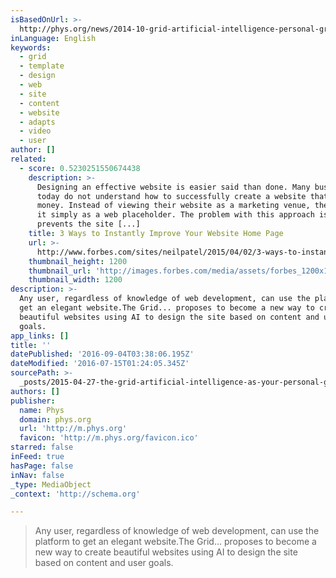 ```yaml
---
isBasedOnUrl: >-
  http://phys.org/news/2014-10-grid-artificial-intelligence-personal-graphic.html
inLanguage: English
keywords:
  - grid
  - template
  - design
  - web
  - site
  - content
  - website
  - adapts
  - video
  - user
author: []
related:
  - score: 0.5230251550674438
    description: >-
      Designing an effective website is easier said than done. Many businesses
      today do not understand how to successfully create a website that makes
      money. Instead of viewing their website as a marketing venue, they treat
      it simply as a web placeholder. The problem with this approach is that it
      prevents the site [...]
    title: 3 Ways to Instantly Improve Your Website Home Page
    url: >-
      http://www.forbes.com/sites/neilpatel/2015/04/02/3-ways-to-instantly-improve-your-website-home-page/
    thumbnail_height: 1200
    thumbnail_url: 'http://images.forbes.com/media/assets/forbes_1200x1200.jpg'
    thumbnail_width: 1200
description: >-
  Any user, regardless of knowledge of web development, can use the platform to
  get an elegant website.The Grid... proposes to become a new way to create
  beautiful websites using AI to design the site based on content and user
  goals.
app_links: []
title: ''
datePublished: '2016-09-04T03:38:06.195Z'
dateModified: '2016-07-15T01:24:05.345Z'
sourcePath: >-
  _posts/2015-04-27-the-grid-artificial-intelligence-as-your-personal-graphic-d.md
authors: []
publisher:
  name: Phys
  domain: phys.org
  url: 'http://m.phys.org'
  favicon: 'http://m.phys.org/favicon.ico'
starred: false
inFeed: true
hasPage: false
inNav: false
_type: MediaObject
_context: 'http://schema.org'

---
```

> Any user, regardless of knowledge of web development, can use the platform to get an elegant website.The Grid... proposes to become a new way to create beautiful websites using AI to design the site based on content and user goals.